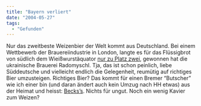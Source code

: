 ```yaml
---
title: "Bayern verliert"
date: "2004-05-27"
tags:
  - "Gefunden"
---
```


Nur das zweitbeste Weizenbier der Welt kommt aus Deutschland. Bei einem Wettbewerb der Brauereiindustrie in London, langte es für das Flüssigbrot von südlich dem Wieißwurstäquator [nur zu Platz zwei](http://www.merkur-online.de/regionen/oberbay/254,282758.html?fCMS=281f9fe25ba8eab99922e20a57cd761d "Merkur Online: Ukrainisches Weizen schlägt bayerisches Bier"), gewonnen hat die ukrainische Brauerei Radomyschl. Tja, das ist schon peinlich, liebe Süddeutsche und vielleicht endlich die Gelegenheit, reumütig auf richtiges Bier umzusteigen. Richtiges Bier? Das kommt für einen Bremer “Butscher” wie ich einer bin (und daran ändert auch kein Umzug nach HH etwas) aus der Heimat und heisst: [Becks’s](http://www.becks.de/). Nichts für ungut. Noch ein wenig Kavier zum Weizen?
